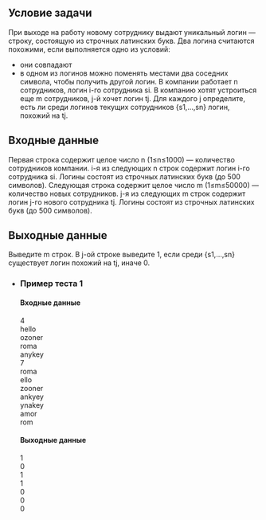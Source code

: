 ## Условие задачи

При выходе на работу новому сотруднику выдают уникальный логин — строку, состоящую из строчных латинских букв. Два логина считаются похожими, если выполняется одно из условий: 
- они совпадают
- в одном из логинов можно поменять местами два соседних символа, чтобы получить другой логин. 
В компании работает n сотрудников, логин i-го сотрудника si​. В компанию хотят устроиться еще m сотрудников, j-й хочет логин tj​. Для каждого j определите, есть ли среди логинов текущих сотрудников {s1​,…,sn​} логин, похожий на tj​.

## Входные данные

Первая строка содержит целое число n (1≤n≤1000) — количество сотрудников компании. i-я из следующих n строк содержит логин i-го сотрудника si​. Логины состоят из строчных латинских букв (до 500 символов). Следующая строка содержит целое число m (1≤m≤50000) — количество новых сотрудников. j-я из следующих m строк содержит логин j-го нового сотрудника tj​. Логины состоят из строчных латинских букв (до 500 символов).

## Выходные данные

Выведите m строк. В j-ой строке выведите 1, если среди {s1​,…,sn​} существует логин похожий на tj​, иначе 0.

- ### Пример теста 1
    
    #### Входные данные
    
    4  
    hello  
    ozoner  
    roma  
    anykey  
    7  
    roma  
    ello  
    zooner  
    ankyey  
    ynakey  
    amor  
    rom
    
    #### Выходные данные
    
    1  
    0  
    1  
    1  
    0  
    0  
    0